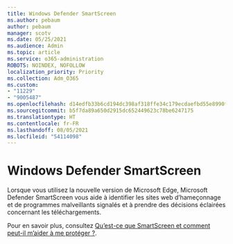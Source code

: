 ```yaml
---
title: Windows Defender SmartScreen
ms.author: pebaum
author: pebaum
manager: scotv
ms.date: 05/25/2021
ms.audience: Admin
ms.topic: article
ms.service: o365-administration
ROBOTS: NOINDEX, NOFOLLOW
localization_priority: Priority
ms.collection: Adm_O365
ms.custom:
- "11229"
- "9005487"
ms.openlocfilehash: d14edfb33b6cd194dc398af318ffe34c179ecdaefbd55e8990f48de4d2bcf22e
ms.sourcegitcommit: b5f7da89a650d2915dc652449623c78be6247175
ms.translationtype: HT
ms.contentlocale: fr-FR
ms.lasthandoff: 08/05/2021
ms.locfileid: "54114098"
---
```

# <a name="microsoft-defender-smartscreen"></a>Windows Defender SmartScreen

Lorsque vous utilisez la nouvelle version de Microsoft Edge, Microsoft Defender SmartScreen vous aide à identifier les sites web d’hameçonnage et de programmes malveillants signalés et à prendre des décisions éclairées concernant les téléchargements.

Pour en savoir plus, consultez [Qu’est-ce que SmartScreen et comment peut-il m’aider à me protéger ?](https://support.microsoft.com/microsoft-edge/what-is-smartscreen-and-how-can-it-help-protect-me-1c9a874a-6826-be5e-45b1-67fa445a74c8).


